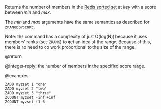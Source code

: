 Returns the number of members in the [Redis sorted set](/docs/data-types/sorted-sets) at _key_ with a score between _min_ and _max_.

The _min_ and _max_ arguments have the same semantics as described for `ZRANGEBYSCORE`.

Note: the command has a complexity of just O(log(N)) because it uses members' ranks (see `ZRANK`) to get an idea of the range.
Because of this, there is no need to do work proportional to the size of the range.

@return

@integer-reply: the number of members in the specified score range.

@examples

```cli
ZADD myzset 1 "one"
ZADD myzset 2 "two"
ZADD myzset 3 "three"
ZCOUNT myzset -inf +inf
ZCOUNT myzset (1 3
```
